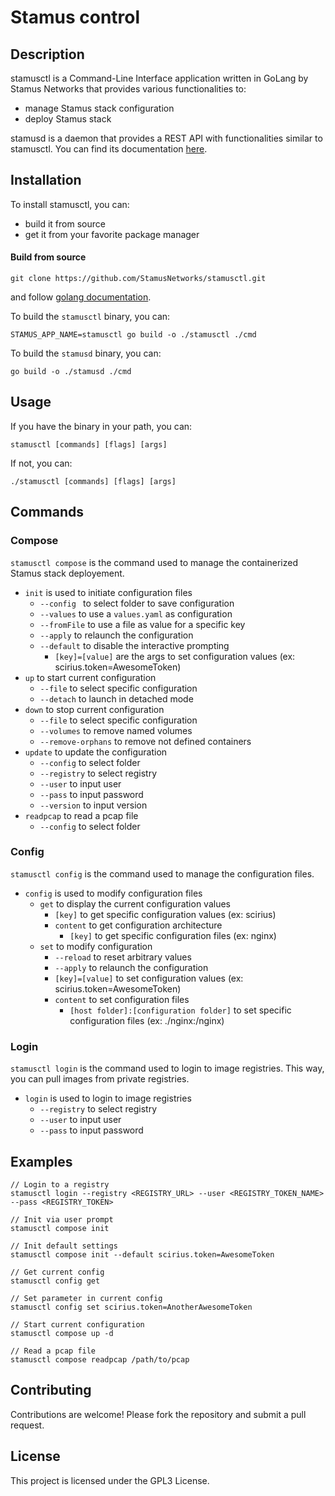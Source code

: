 # Stamus control

## Description
stamusctl is a Command-Line Interface application written in GoLang by Stamus Networks that provides various functionalities to:
- manage Stamus stack configuration
- deploy Stamus stack

stamusd is a daemon that provides a REST API with functionalities similar to stamusctl.
You can find its documentation [here](./cmd/daemon/docs/swagger.json).

## Installation
To install stamusctl, you can:
- build it from source
- get it from your favorite package manager

#### Build from source
```
git clone https://github.com/StamusNetworks/stamusctl.git
```
and follow [golang documentation](https://go.dev/doc/tutorial/compile-install).

To build the `stamusctl` binary, you can:
```shell
STAMUS_APP_NAME=stamusctl go build -o ./stamusctl ./cmd
```

To build the `stamusd` binary, you can:
```shell
go build -o ./stamusd ./cmd
```

## Usage
If you have the binary in your path, you can:
```
stamusctl [commands] [flags] [args]
```
If not, you can:
```
./stamusctl [commands] [flags] [args]
```

## Commands

### Compose
`stamusctl compose` is the command used to manage the containerized Stamus stack deployement.

- `init` is used to initiate configuration files
  - `--config ` to select folder to save configuration
  - `--values` to use a `values.yaml` as configuration
  - `--fromFile` to use a file as value for a specific key
  - `--apply` to relaunch the configuration
  - `--default` to disable the interactive prompting
    - `[key]=[value]` are the args to set configuration values (ex: scirius.token=AwesomeToken)
- `up` to start current configuration
  - `--file` to select specific configuration
  - `--detach` to launch in detached mode
- `down` to stop current configuration
  - `--file` to select specific configuration
  - `--volumes` to remove named volumes
  - `--remove-orphans` to remove not defined containers
- `update` to update the configuration
  - `--config` to select folder
  - `--registry` to select registry
  - `--user` to input user
  - `--pass` to input password
  - `--version` to input version
- `readpcap` to read a pcap file
  - `--config` to select folder

### Config
`stamusctl config` is the command used to manage the configuration files.

- `config` is used to modify configuration files
  - `get` to display the current configuration values
    - `[key]` to get specific configuration values (ex: scirius)
    - `content` to get configuration architecture
      - `[key]` to get specific configuration files (ex: nginx)
  - `set` to modify configuration
    - `--reload` to reset arbitrary values
    - `--apply` to relaunch the configuration
    - `[key]=[value]` to set configuration values (ex: scirius.token=AwesomeToken)
    - `content` to set configuration files
      - `[host folder]:[configuration folder]` to set specific configuration files (ex: ./nginx:/nginx)

### Login
`stamusctl login` is the command used to login to image registries.
This way, you can pull images from private registries.

- `login` is used to login to image registries
  - `--registry` to select registry
  - `--user` to input user
  - `--pass` to input password


## Examples
```
// Login to a registry
stamusctl login --registry <REGISTRY_URL> --user <REGISTRY_TOKEN_NAME> --pass <REGISTRY_TOKEN>

// Init via user prompt
stamusctl compose init

// Init default settings
stamusctl compose init --default scirius.token=AwesomeToken

// Get current config
stamusctl config get

// Set parameter in current config
stamusctl config set scirius.token=AnotherAwesomeToken

// Start current configuration
stamusctl compose up -d

// Read a pcap file
stamusctl compose readpcap /path/to/pcap
```

## Contributing
Contributions are welcome! Please fork the repository and submit a pull request.

## License
This project is licensed under the GPL3 License.
